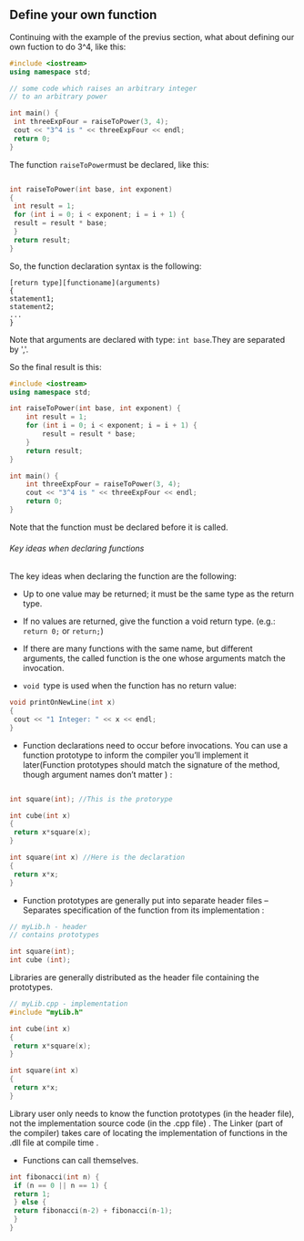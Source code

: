## Define your own function

Continuing with the example of the previus section,
what about defining our own fuction to do 3^4, like this:
```cpp
#include <iostream>
using namespace std;

// some code which raises an arbitrary integer
// to an arbitrary power

int main() {
 int threeExpFour = raiseToPower(3, 4);
 cout << "3^4 is " << threeExpFour << endl;
 return 0;
}
```

The function `raiseToPower`must be declared, like this:
```cpp

int raiseToPower(int base, int exponent)
{
 int result = 1;
 for (int i = 0; i < exponent; i = i + 1) {
 result = result * base;
 }
 return result;
}
```
So, the function declaration syntax is the following:
```
[return type][functioname](arguments)
{
statement1;
statement2;
...
}
```
Note that arguments are declared with type: `int base`.They are separated by ','.


So the final result is this:
```cpp
#include <iostream>
using namespace std;

int raiseToPower(int base, int exponent) {
	int result = 1;
	for (int i = 0; i < exponent; i = i + 1) {
		result = result * base;
	}
	return result;
}

int main() {
	int threeExpFour = raiseToPower(3, 4);
	cout << "3^4 is " << threeExpFour << endl;
	return 0;
}
```
Note that the function must be declared before it is called.

###### Key ideas when declaring functions

The key ideas when declaring the function are the following:

- Up to one value may be returned; it must be the same type as
the return type.


- If no values are returned, give the function a void return type. (e.g.: `return 0;` or `return;`)


- If there are many functions with the same name, but
different arguments, the called function is the one whose
arguments match the invocation.

- `void `type is used when the function has no return value:
```cpp
void printOnNewLine(int x)
{
 cout << "1 Integer: " << x << endl;
}
```

- Function declarations need to occur before invocations. You can use a function prototype to inform the compiler
you’ll implement it later(Function prototypes should match the signature of the
method, though argument names don’t matter
) :

```cpp

int square(int); //This is the protorype

int cube(int x)
{
 return x*square(x);
}

int square(int x) //Here is the declaration
{
 return x*x;
}
```

- Function prototypes are generally put into separate
header files – Separates specification of the function from its
implementation :
```cpp
// myLib.h - header
// contains prototypes

int square(int);
int cube (int);
 ```
Libraries are generally distributed as the
header file containing the prototypes.
```cpp
// myLib.cpp - implementation
#include "myLib.h"

int cube(int x)
{
 return x*square(x);
}

int square(int x)
{
 return x*x;
}

```
Library user only needs to know the function prototypes (in
the header file), not the implementation source code (in the
.cpp file) . The Linker (part of the compiler) takes care of locating the
implementation of functions in the .dll file at compile time .


- Functions can call themselves.
```cpp
int fibonacci(int n) {
 if (n == 0 || n == 1) {
 return 1;
 } else {
 return fibonacci(n-2) + fibonacci(n-1);
 }
}
```
